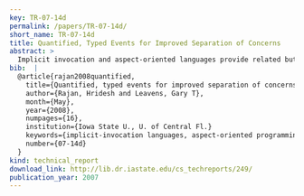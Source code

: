 ```yaml
---
key: TR-07-14d
permalink: /papers/TR-07-14d/
short_name: TR-07-14d
title: Quantified, Typed Events for Improved Separation of Concerns
abstract: >
  Implicit invocation and aspect-oriented languages provide related but distinct mechanisms for separation of concerns. Implicit invocation languages have explicitly announced events, which runs registered observer methods. Aspect-oriented languages have implicitly announced events, called ``join points,'' which run method-like but more powerful advice. A limitation of implicit invocation languages is their inability to refer to a large set of events succinctly. They also lack the expressive power of aspect-oriented advice, and require code to manage event registration and announcement. Aspect-oriented languages also have several limitations, including the potential for fragile dependence on syntactic structure that may hurt maintainability, limits in the set of join points and the reflective contextual information that they make available. Quantified, typed events solve all these problems. They extend implicit invocation languages with a key idea from aspect-oriented languages: the ability to quantify over events (join points). Programmers declare named event types that contain information about the names and types of event arguments (exposed context). An event type declaratively identifies an expression as an event. This event type can then be used to quantify over all such events. Event types reduce the coupling between the observers and the set of events, and similarly between the advising and advised code.
bib:  |
  @article{rajan2008quantified,
    title={Quantified, typed events for improved separation of concerns},
    author={Rajan, Hridesh and Leavens, Gary T},
    month={May},
    year={2008},
    numpages={16},
    institution={Iowa State U., U. of Central Fl.}
    keywords={implicit-invocation languages, aspect-oriented programming languages, quantification, pointcut, join point, context exposure, type checking, event types, event expressions},
    number={07-14d}
  }
kind: technical_report
download_link: http://lib.dr.iastate.edu/cs_techreports/249/
publication_year: 2007
---
```

